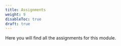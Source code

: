 ```yaml
---
title: Assignments
weight: 9
disableToc: true
draft: true
---
```


Here you will find all the assignments for this module.